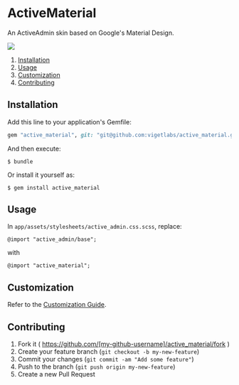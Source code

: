 # ActiveMaterial

An ActiveAdmin skin based on Google's Material Design.

<img src="http://i.imgur.com/kDkGzYe.png">

1. [Installation](#installation)
2. [Usage](#usage)
3. [Customization](#customization)
4. [Contributing](#contributing)

## Installation

Add this line to your application's Gemfile:

```ruby
gem "active_material", git: "git@github.com:vigetlabs/active_material.git"
```

And then execute:

```shell
$ bundle
```

Or install it yourself as:

```shell
$ gem install active_material
```

## Usage

In `app/assets/stylesheets/active_admin.css.scss`, replace:

`@import "active_admin/base";`

with

`@import "active_material";`

## Customization

Refer to the [Customization Guide](./docs/customization.md).

## Contributing

1. Fork it ( https://github.com/[my-github-username]/active_material/fork )
2. Create your feature branch (`git checkout -b my-new-feature`)
3. Commit your changes (`git commit -am "Add some feature"`)
4. Push to the branch (`git push origin my-new-feature`)
5. Create a new Pull Request
